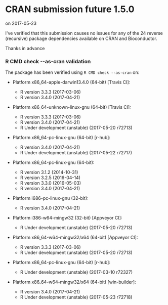 # CRAN submission future 1.5.0

on 2017-05-23

I've verified that this submission causes no issues for any of the 24 reverse (recursive) package dependencies available on CRAN and Bioconductor.

Thanks in advance


### R CMD check --as-cran validation

The package has been verified using `R CMD check --as-cran` on:

* Platform x86_64-apple-darwin13.4.0 (64-bit) [Travis CI]:
  - R version 3.3.3 (2017-03-06)
  - R version 3.4.0 (2017-04-21)
  
* Platform x86_64-unknown-linux-gnu (64-bit) [Travis CI]:
  - R version 3.3.3 (2017-03-06)
  - R version 3.4.0 (2017-04-21)
  - R Under development (unstable) (2017-05-20 r72713)

* Platform x86_64-pc-linux-gnu (64-bit) [r-hub]:
  - R version 3.4.0 (2017-04-21)
  - R Under development (unstable) (2017-05-22 r72717)

* Platform x86_64-pc-linux-gnu (64-bit):
  - R version 3.1.2 (2014-10-31)
  - R version 3.2.5 (2016-04-14)
  - R version 3.3.0 (2016-05-03)
  - R version 3.4.0 (2017-04-21)

* Platform i686-pc-linux-gnu (32-bit):
  - R version 3.4.0 (2017-04-21)

* Platform i386-w64-mingw32 (32-bit) [Appveyor CI]:
  - R Under development (unstable) (2017-05-20 r72713)

* Platform x86_64-w64-mingw32/x64 (64-bit) [Appveyor CI]:
  - R version 3.3.3 (2017-03-06)
  - R Under development (unstable) (2017-05-20 r72713)

* Platform x86_64-pc-linux-gnu (64-bit) [r-hub]:
  - R Under development (unstable) (2017-03-10 r72327)

* Platform x86_64-w64-mingw32/x64 (64-bit) [win-builder]:
  - R version 3.4.0 (2017-04-21)
  - R Under development (unstable) (2017-05-23 r72718)
